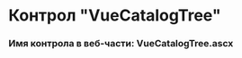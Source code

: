 ﻿---
description: 2.5.0.0
---
# Контрол "VueCatalogTree"
### Имя контрола в веб-части: VueCatalogTree.ascx

